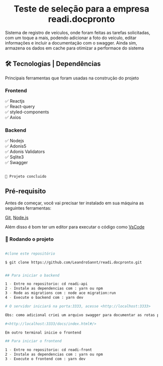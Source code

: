 <h1 align='center'>Teste de seleção para a empresa readi.docpronto</h1>

<p>Sistema de registro de veículos, onde foram feitas as tarefas solicitadas, com um toque a mais, podendo adicionar a foto do veículo, editar informações e incluir a documentação com o swagger. Ainda sim,  armazena os dados em cache para otimizar a performace do sistema  </p>


## 🛠 Tecnologias | Dependências

<p>Principais ferramentas que foram usadas na construção do projeto</p>

<h3>Frontend</h3>

✅ Reactjs <br>
✅ React-query <br>
✅ styled-components <br>
✅ Axios <br>

<h3>Backend</h3>

✅ Nodejs <br>
✅ Adonis5 <br>
✅ Adonis Validators <br>
✅ Sqlite3 <br>
✅ Swagger <br>


## <h4 align="center"> 
    🚀 Projeto concluido
## Pré-requisito

Antes de começar, você vai precisar ter instalado em sua máquina as seguintes ferramentas: 

[Git](https://git-scm.com), [Node.js](https://nodejs.org/en/)

Além disso é bom ter um editor para executar o código como [VsCode](https://code.visualstudio.com/download)

### 🎲 Rodando o projeto

```bash

#clone este repositório

$ git clone https://github.com/LeandroSannt/readi.docpronto.git


## Para iniciar o backend 

1 - Entre no repositorio: cd readi-api
2 - Instale as dependencias com : yarn ou npm
3 - Rode as migrations com : node ace migration:run
4 - Execute o backend com : yarn dev

# O servidor iniciará na porta:3333, acesse <http://localhost:3333>

Obs: como adicional criei um arquivo swagger para documentar as rotas para acessar basta esta com o servidor ligado e acessar o link

#<http://localhost:3333/docs/index.html#/>

Em outro terminal inicie o frontend

## Para iniciar o frontend

1 - Entre no repositorio: cd readi-front
2 - Instale as dependencias com : yarn ou npm
3 - Execute o frontend com : yarn dev

```
